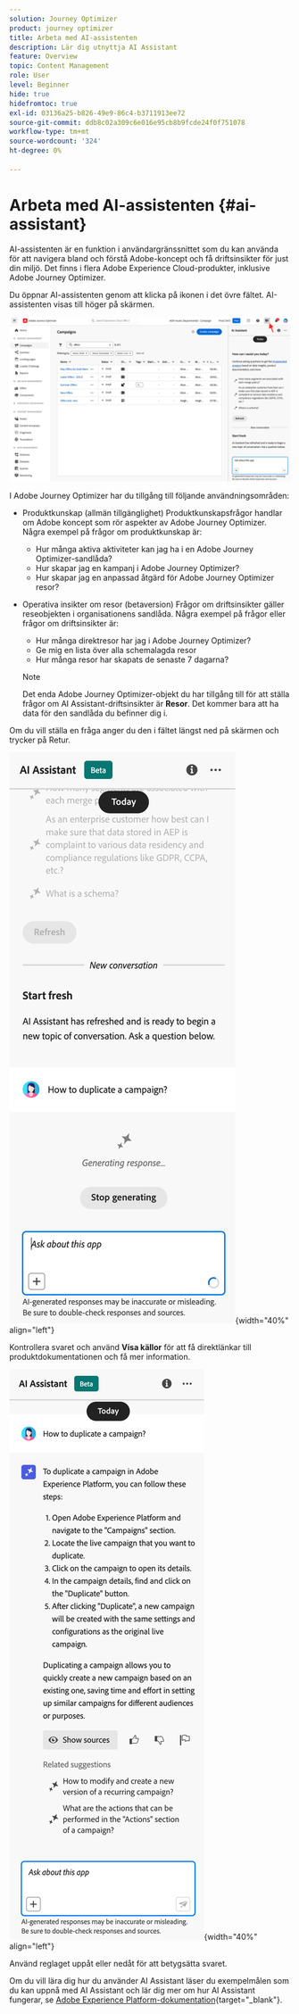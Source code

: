 ```yaml
---
solution: Journey Optimizer
product: journey optimizer
title: Arbeta med AI-assistenten
description: Lär dig utnyttja AI Assistant
feature: Overview
topic: Content Management
role: User
level: Beginner
hide: true
hidefromtoc: true
exl-id: 03136a25-b826-49e9-86c4-b3711913ee72
source-git-commit: ddb8c02a309c6e016e95cb8b9fcde24f0f751078
workflow-type: tm+mt
source-wordcount: '324'
ht-degree: 0%

---
```


# Arbeta med AI-assistenten {#ai-assistant}

AI-assistenten är en funktion i användargränssnittet som du kan använda för att navigera bland och förstå Adobe-koncept och få driftsinsikter för just din miljö. Det finns i flera Adobe Experience Cloud-produkter, inklusive Adobe Journey Optimizer.

Du öppnar AI-assistenten genom att klicka på ikonen i det övre fältet. AI-assistenten visas till höger på skärmen.

![](assets/do-not-localize/ai-assistant-open.png)

I Adobe Journey Optimizer har du tillgång till följande användningsområden:

* Produktkunskap (allmän tillgänglighet) Produktkunskapsfrågor handlar om Adobe koncept som rör aspekter av Adobe Journey Optimizer. Några exempel på frågor om produktkunskap är:

   * Hur många aktiva aktiviteter kan jag ha i en Adobe Journey Optimizer-sandlåda?
   * Hur skapar jag en kampanj i Adobe Journey Optimizer?
   * Hur skapar jag en anpassad åtgärd för Adobe Journey Optimizer resor?


* Operativa insikter om resor (betaversion) Frågor om driftsinsikter gäller reseobjekten i organisationens sandlåda. Några exempel på frågor eller frågor om driftsinsikter är:

   * Hur många direktresor har jag i Adobe Journey Optimizer?
   * Ge mig en lista över alla schemalagda resor
   * Hur många resor har skapats de senaste 7 dagarna?

  >[!NOTE]
  >
  >Det enda Adobe Journey Optimizer-objekt du har tillgång till för att ställa frågor om AI Assistant-driftsinsikter är **Resor**. Det kommer bara att ha data för den sandlåda du befinner dig i.


Om du vill ställa en fråga anger du den i fältet längst ned på skärmen och trycker på Retur.

![](assets/do-not-localize/ai-assistant-ask.png){width="40%" align="left"}

Kontrollera svaret och använd **Visa källor** för att få direktlänkar till produktdokumentationen och få mer information.

![](assets/do-not-localize/ai-assistant-answer.png){width="40%" align="left"}

Använd reglaget uppåt eller nedåt för att betygsätta svaret.

Om du vill lära dig hur du använder AI Assistant läser du exempelmålen som du kan uppnå med AI Assistant och lär dig mer om hur AI Assistant fungerar, se [Adobe Experience Platform-dokumentation](https://experienceleague.adobe.com/en/docs/experience-platform/landing/platform-ui/ai-assistant){target="_blank"}.
